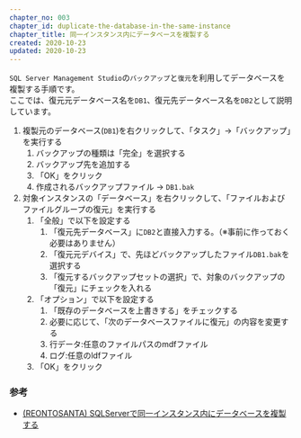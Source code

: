 ```yaml
---
chapter_no: 003
chapter_id: duplicate-the-database-in-the-same-instance
chapter_title: 同一インスタンス内にデータベースを複製する
created: 2020-10-23
updated: 2020-10-23
---
```

`SQL Server Management Studio`の`バックアップ`と`復元`を利用してデータベースを複製する手順です。  
ここでは、復元元データベース名を`DB1`、復元先データベース名を`DB2`として説明しています。

1. 複製元のデータベース(`DB1`)を右クリックして、「タスク」→「バックアップ」を実行する
    1. バックアップの種類は「完全」を選択する
    1. バックアップ先を追加する
    1. 「OK」をクリック
    1. 作成されるバックアップファイル → `DB1.bak`
1. 対象インスタンスの「データベース」を右クリックして、「ファイルおよびファイルグループの復元」を実行する
    1. 「全般」で以下を設定する
        1. 「復元先データベース」に`DB2`と直接入力する。（※事前に作っておく必要はありません）
        1. 「復元元デバイス」で、先ほどバックアップしたファイル`DB1.bak`を選択する
        1. 「復元するバックアップセットの選択」で、対象のバックアップの「復元」にチェックを入れる
    1. 「オプション」で以下を設定する
        1. 「既存のデータベースを上書きする」をチェックする
        1. 必要に応じて、「次のデータベースファイルに復元」の内容を変更する
        1. 行データ:任意のファイルパスのmdfファイル
        1. ログ:任意のldfファイル
    1. 「OK」をクリック

### 参考
- [(REONTOSANTA) SQLServerで同一インスタンス内にデータベースを複製する](https://knowledge.reontosanta.com/archives/786)
